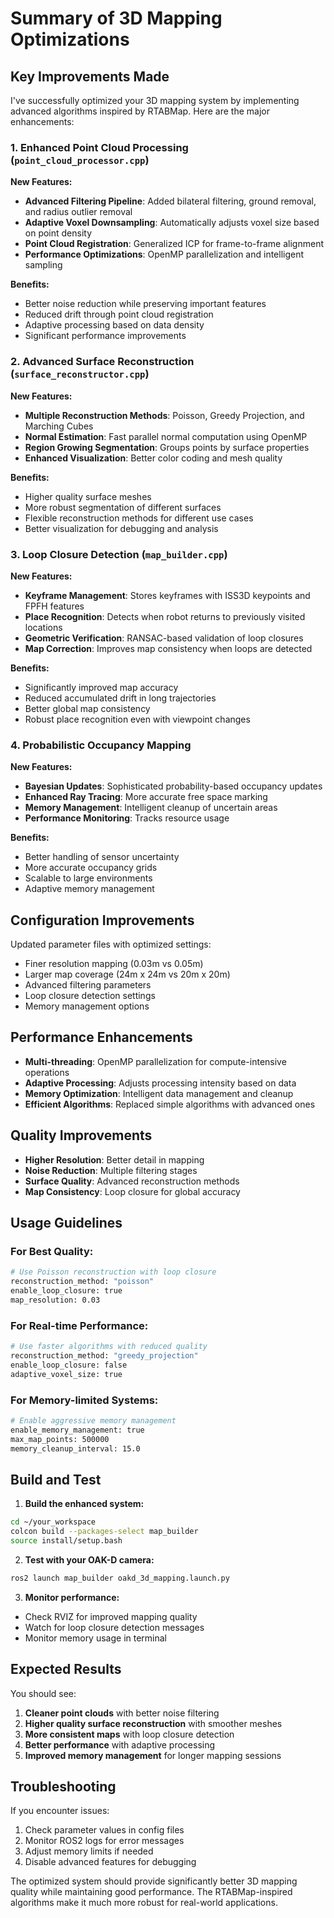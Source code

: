 # Summary of 3D Mapping Optimizations

## Key Improvements Made

I've successfully optimized your 3D mapping system by implementing advanced algorithms inspired by RTABMap. Here are the major enhancements:

### 1. Enhanced Point Cloud Processing (`point_cloud_processor.cpp`)

**New Features:**
- **Advanced Filtering Pipeline**: Added bilateral filtering, ground removal, and radius outlier removal
- **Adaptive Voxel Downsampling**: Automatically adjusts voxel size based on point density
- **Point Cloud Registration**: Generalized ICP for frame-to-frame alignment
- **Performance Optimizations**: OpenMP parallelization and intelligent sampling

**Benefits:**
- Better noise reduction while preserving important features
- Reduced drift through point cloud registration
- Adaptive processing based on data density
- Significant performance improvements

### 2. Advanced Surface Reconstruction (`surface_reconstructor.cpp`)

**New Features:**
- **Multiple Reconstruction Methods**: Poisson, Greedy Projection, and Marching Cubes
- **Normal Estimation**: Fast parallel normal computation using OpenMP
- **Region Growing Segmentation**: Groups points by surface properties
- **Enhanced Visualization**: Better color coding and mesh quality

**Benefits:**
- Higher quality surface meshes
- More robust segmentation of different surfaces
- Flexible reconstruction methods for different use cases
- Better visualization for debugging and analysis

### 3. Loop Closure Detection (`map_builder.cpp`)

**New Features:**
- **Keyframe Management**: Stores keyframes with ISS3D keypoints and FPFH features
- **Place Recognition**: Detects when robot returns to previously visited locations
- **Geometric Verification**: RANSAC-based validation of loop closures
- **Map Correction**: Improves map consistency when loops are detected

**Benefits:**
- Significantly improved map accuracy
- Reduced accumulated drift in long trajectories
- Better global map consistency
- Robust place recognition even with viewpoint changes

### 4. Probabilistic Occupancy Mapping

**New Features:**
- **Bayesian Updates**: Sophisticated probability-based occupancy updates
- **Enhanced Ray Tracing**: More accurate free space marking
- **Memory Management**: Intelligent cleanup of uncertain areas
- **Performance Monitoring**: Tracks resource usage

**Benefits:**
- Better handling of sensor uncertainty
- More accurate occupancy grids
- Scalable to large environments
- Adaptive memory management

## Configuration Improvements

Updated parameter files with optimized settings:
- Finer resolution mapping (0.03m vs 0.05m)
- Larger map coverage (24m x 24m vs 20m x 20m)
- Advanced filtering parameters
- Loop closure detection settings
- Memory management options

## Performance Enhancements

- **Multi-threading**: OpenMP parallelization for compute-intensive operations
- **Adaptive Processing**: Adjusts processing intensity based on data
- **Memory Optimization**: Intelligent data management and cleanup
- **Efficient Algorithms**: Replaced simple algorithms with advanced ones

## Quality Improvements

- **Higher Resolution**: Better detail in mapping
- **Noise Reduction**: Multiple filtering stages
- **Surface Quality**: Advanced reconstruction methods
- **Map Consistency**: Loop closure for global accuracy

## Usage Guidelines

### For Best Quality:
```bash
# Use Poisson reconstruction with loop closure
reconstruction_method: "poisson"
enable_loop_closure: true
map_resolution: 0.03
```

### For Real-time Performance:
```bash
# Use faster algorithms with reduced quality
reconstruction_method: "greedy_projection"
enable_loop_closure: false
adaptive_voxel_size: true
```

### For Memory-limited Systems:
```bash
# Enable aggressive memory management
enable_memory_management: true
max_map_points: 500000
memory_cleanup_interval: 15.0
```

## Build and Test

1. **Build the enhanced system:**
```bash
cd ~/your_workspace
colcon build --packages-select map_builder
source install/setup.bash
```

2. **Test with your OAK-D camera:**
```bash
ros2 launch map_builder oakd_3d_mapping.launch.py
```

3. **Monitor performance:**
- Check RVIZ for improved mapping quality
- Watch for loop closure detection messages
- Monitor memory usage in terminal

## Expected Results

You should see:
1. **Cleaner point clouds** with better noise filtering
2. **Higher quality surface reconstruction** with smoother meshes
3. **More consistent maps** with loop closure detection
4. **Better performance** with adaptive processing
5. **Improved memory management** for longer mapping sessions

## Troubleshooting

If you encounter issues:
1. Check parameter values in config files
2. Monitor ROS2 logs for error messages
3. Adjust memory limits if needed
4. Disable advanced features for debugging

The optimized system should provide significantly better 3D mapping quality while maintaining good performance. The RTABMap-inspired algorithms make it much more robust for real-world applications.